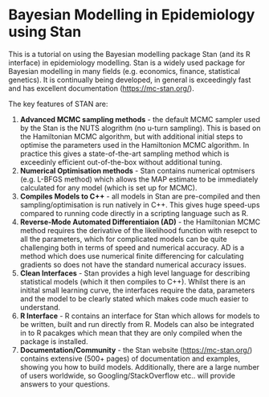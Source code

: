 # Bayesian Modelling in Epidemiology using Stan

This is a tutorial on using the Bayesian modelling package Stan (and its R interface) in epidemiology modelling.
Stan is a widely used package for Bayesian modelling in many fields (e.g. economics, finance, statistical genetics).
It is continually being developed, in general is exceedingly fast and has excellent documentation (https://mc-stan.org/).

The key features of STAN are:
1. **Advanced MCMC sampling methods** - the default MCMC sampler used by the Stan is the NUTS alogrithm (no u-turn sampling). This is based on the Hamiltonian MCMC algorithm, but with additional initial steps to optimise the parameters used in the Hamiltonion MCMC algorithm. In practice this gives a state-of-the-art sampling method which is exceedinly efficient out-of-the-box without additional tuning. 
2. **Numerical Optimisation methods** - Stan contains numerical optmisers (e.g. L-BFGS method) which allows the MAP estimate to be immediately calculated for any model (which is set up for MCMC).
3. **Compiles Models to C++** - all models in Stan are pre-compiled and then sampling/optimisation is run natively in C++. This gives huge speed-ups compared to running code directly in a scripting language such as R.
4. **Reverse-Mode Automated Differentiaion (AD)** - the Hamiltonian MCMC method requires the derivative of the likelihood function with resepct to all the parameters, which for complicated models can be quite challenging both in terms of speed and numerical accuracy. AD is a method which does use numerical finite differencing for calculating gradients so does not have the standard numerical accuracy issues.
5. **Clean Interfaces** - Stan provides a high level language for describing statistical models (which it then compiles to C++). Whilst there is an initital small learning curve, the interfaces require the data, parameters and the model to be clearly stated which makes code much easier to understand.
6. **R Interface** - R contains an interface for Stan which allows for models to be written, built and run directly from R. Models can also be integrated in to R pacakges which mean that they are only compiled when the package is installed.
7. **Documentation/Community** - the Stan website (https://mc-stan.org/) contains extensive (500+ pages) of documentation and examples, showing you how to build models. Additionally, there are a large number of users worldwide, so Googling/StackOverflow etc.. will provide answers to your questions.


